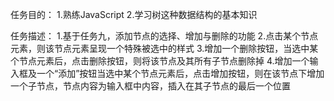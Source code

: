 ﻿任务目的：
	1.熟练JavaScript
	2.学习树这种数据结构的基本知识

任务描述：
	1.基于任务九，添加节点的选择、增加与删除的功能
	2.点击某个节点元素，则该节点元素呈现一个特殊被选中的样式
	3.增加一个删除按钮，当选中某个节点元素后，点击删除按钮，则将该节点及其所有子节点删除掉
	4.增加一个输入框及一个“添加”按钮当选中某个节点元素后，点击增加按钮，则在该节点下增加一个子节点，节点内容为输入框中内容，插入在其子节点的最后一个位置